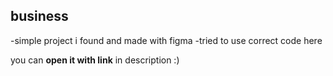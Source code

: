 ## business

-simple project i found and made with figma 
-tried to use correct code here

you can **open it with link** in description :)

